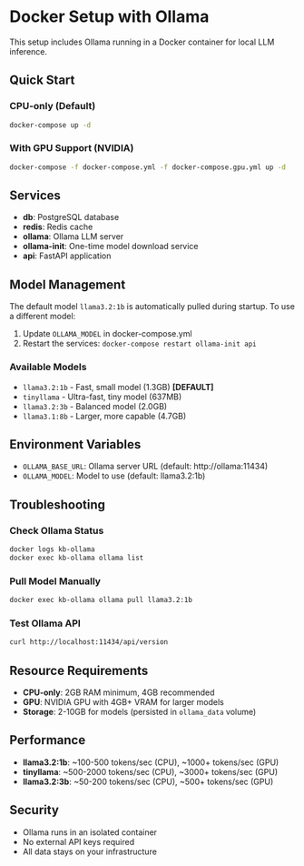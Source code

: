 # Docker Setup with Ollama

This setup includes Ollama running in a Docker container for local LLM inference.

## Quick Start

### CPU-only (Default)
```bash
docker-compose up -d
```

### With GPU Support (NVIDIA)
```bash
docker-compose -f docker-compose.yml -f docker-compose.gpu.yml up -d
```

## Services

- **db**: PostgreSQL database
- **redis**: Redis cache
- **ollama**: Ollama LLM server
- **ollama-init**: One-time model download service
- **api**: FastAPI application

## Model Management

The default model `llama3.2:1b` is automatically pulled during startup. To use a different model:

1. Update `OLLAMA_MODEL` in docker-compose.yml
2. Restart the services: `docker-compose restart ollama-init api`

### Available Models
- `llama3.2:1b` - Fast, small model (1.3GB) **[DEFAULT]**
- `tinyllama` - Ultra-fast, tiny model (637MB)
- `llama3.2:3b` - Balanced model (2.0GB)
- `llama3.1:8b` - Larger, more capable (4.7GB)

## Environment Variables

- `OLLAMA_BASE_URL`: Ollama server URL (default: http://ollama:11434)
- `OLLAMA_MODEL`: Model to use (default: llama3.2:1b)

## Troubleshooting

### Check Ollama Status
```bash
docker logs kb-ollama
docker exec kb-ollama ollama list
```

### Pull Model Manually
```bash
docker exec kb-ollama ollama pull llama3.2:1b
```

### Test Ollama API
```bash
curl http://localhost:11434/api/version
```

## Resource Requirements

- **CPU-only**: 2GB RAM minimum, 4GB recommended
- **GPU**: NVIDIA GPU with 4GB+ VRAM for larger models
- **Storage**: 2-10GB for models (persisted in `ollama_data` volume)

## Performance

- **llama3.2:1b**: ~100-500 tokens/sec (CPU), ~1000+ tokens/sec (GPU)
- **tinyllama**: ~500-2000 tokens/sec (CPU), ~3000+ tokens/sec (GPU)
- **llama3.2:3b**: ~50-200 tokens/sec (CPU), ~500+ tokens/sec (GPU)

## Security

- Ollama runs in an isolated container
- No external API keys required
- All data stays on your infrastructure
